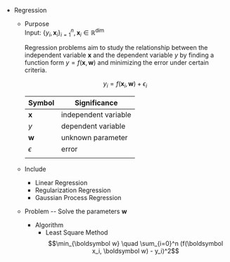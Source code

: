 * Regression
  - Purpose  
    Input: $\{y_i, \boldsymbol x_i\}_{i=1}^n, \boldsymbol x_i \in \mathbb R^{\dim}$

    Regression problems aim to study the relationship between the independent variable $\boldsymbol x$ and the dependent variable $y$ by finding a function form $y = f(\boldsymbol x, \boldsymbol w)$ and minimizing the error under certain criteria.  

    $$y_i = f(\boldsymbol x_i, \boldsymbol w) + \epsilon_i$$

    |Symbol|Significance|
    |---|---|
    | $\boldsymbol x$ | independent variable|
    | $y$| dependent variable|
    | $\boldsymbol w$| unknown parameter|
    | $\epsilon$| error|
    |||

  - Include
    * Linear Regression
    * Regularization Regression
    * Gaussian Process Regression

  - Problem -- Solve the parameters $\boldsymbol w$
    - Algorithm
      * Least Square Method  
        $$\min_{\boldsymbol w} \quad \sum_{i=0}^n (f(\boldsymbol x_i, \boldsymbol w) - y_i)^2$$
